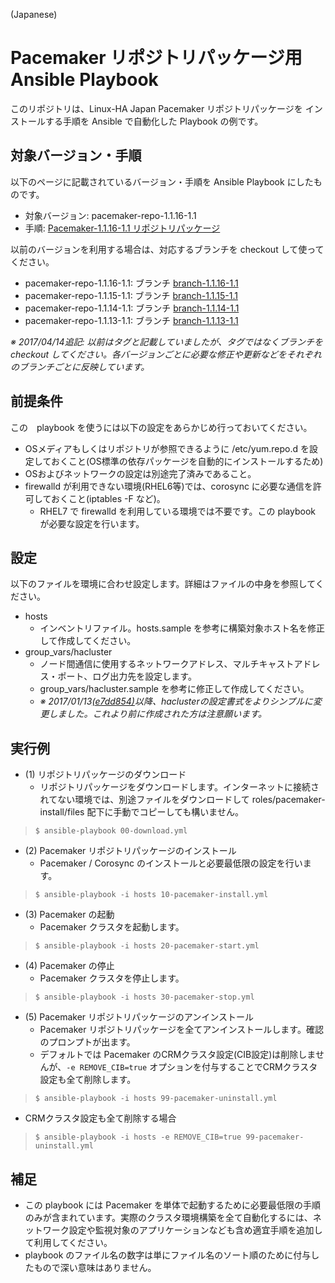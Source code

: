 (Japanese)

# Pacemaker リポジトリパッケージ用 Ansible Playbook

このリポジトリは、Linux-HA Japan Pacemaker リポジトリパッケージを
インストールする手順を Ansible で自動化した Playbook の例です。

## 対象バージョン・手順

以下のページに記載されているバージョン・手順を Ansible Playbook にしたものです。

* 対象バージョン: pacemaker-repo-1.1.16-1.1
* 手順: [Pacemaker-1.1.16-1.1 リポジトリパッケージ](http://linux-ha.osdn.jp/wp/archives/4618)

以前のバージョンを利用する場合は、対応するブランチを checkout して使ってください。

* pacemaker-repo-1.1.16-1.1: ブランチ [branch-1.1.16-1.1](https://github.com/kskmori/ansible-pacemaker/tree/branch-1.1.16-1.1)
* pacemaker-repo-1.1.15-1.1: ブランチ [branch-1.1.15-1.1](https://github.com/kskmori/ansible-pacemaker/tree/branch-1.1.15-1.1)
* pacemaker-repo-1.1.14-1.1: ブランチ [branch-1.1.14-1.1](https://github.com/kskmori/ansible-pacemaker/tree/branch-1.1.14-1.1)
* pacemaker-repo-1.1.13-1.1: ブランチ [branch-1.1.13-1.1](https://github.com/kskmori/ansible-pacemaker/tree/branch-1.1.13-1.1)

_※ 2017/04/14追記: 以前はタグと記載していましたが、タグではなくブランチを checkout してください。各バージョンごとに必要な修正や更新などをそれぞれのブランチごとに反映しています。_

## 前提条件

この　playbook を使うには以下の設定をあらかじめ行っておいてください。

* OSメディアもしくはリポジトリが参照できるように /etc/yum.repo.d を設定しておくこと(OS標準の依存パッケージを自動的にインストールするため)
* OSおよびネットワークの設定は別途完了済みであること。
* firewalld が利用できない環境(RHEL6等)では、corosync に必要な通信を許可しておくこと(iptables -F など)。
  * RHEL7 で firewalld を利用している環境では不要です。この playbook が必要な設定を行います。

## 設定

以下のファイルを環境に合わせ設定します。詳細はファイルの中身を参照してください。

* hosts
  * インベントリファイル。hosts.sample を参考に構築対象ホスト名を修正して作成してください。
* group_vars/hacluster
  * ノード間通信に使用するネットワークアドレス、マルチキャストアドレス・ポート、ログ出力先を設定します。
  * group_vars/hacluster.sample を参考に修正して作成してください。
  * _※ 2017/01/13[(e7dd854)](https://github.com/kskmori/ansible-pacemaker/commit/e7dd854)以降、haclusterの設定書式をよりシンプルに変更しました。これより前に作成された方は注意願います。_

## 実行例

* (1) リポジトリパッケージのダウンロード
  * リポジトリパッケージをダウンロードします。インターネットに接続されてない環境では、別途ファイルをダウンロードして roles/pacemaker-install/files 配下に手動でコピーしても構いません。

>     $ ansible-playbook 00-download.yml

* (2) Pacemaker リポジトリパッケージのインストール
  * Pacemaker / Corosync のインストールと必要最低限の設定を行います。

>     $ ansible-playbook -i hosts 10-pacemaker-install.yml 

* (3) Pacemaker の起動
  * Pacemaker クラスタを起動します。

>     $ ansible-playbook -i hosts 20-pacemaker-start.yml 

* (4) Pacemaker の停止
  * Pacemaker クラスタを停止します。

>     $ ansible-playbook -i hosts 30-pacemaker-stop.yml 

* (5) Pacemaker リポジトリパッケージのアンインストール
  * Pacemaker リポジトリパッケージを全てアンインストールします。確認のプロンプトが出ます。
  * デフォルトでは Pacemaker のCRMクラスタ設定(CIB設定)は削除しませんが、`-e REMOVE_CIB=true` オプションを付与することでCRMクラスタ設定も全て削除します。

>     $ ansible-playbook -i hosts 99-pacemaker-uninstall.yml

  * CRMクラスタ設定も全て削除する場合

>     $ ansible-playbook -i hosts -e REMOVE_CIB=true 99-pacemaker-uninstall.yml


## 補足

* この playbook には Pacemaker を単体で起動するために必要最低限の手順のみが含まれています。実際のクラスタ環境構築を全て自動化するには、ネットワーク設定や監視対象のアプリケーションなども含め適宜手順を追加して利用してください。
* playbook のファイル名の数字は単にファイル名のソート順のために付与したもので深い意味はありません。
